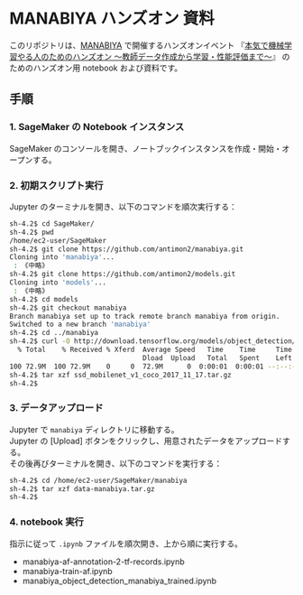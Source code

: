 MANABIYA ハンズオン 資料
========

このリポジトリは、[MANABIYA](https://manabiya.tech/) で開催するハンズオンイベント
『[本気で機械学習やる人のためのハンズオン ～教師データ作成から学習・性能評価まで～](https://twitter.com/MANABIYA_tech/status/973078689540923392)』
のためのハンズオン用 notebook および資料です。

手順
---------------

### 1. SageMaker の Notebook インスタンス

SageMaker のコンソールを開き、ノートブックインスタンスを作成・開始・オープンする。 

### 2. 初期スクリプト実行

Jupyter のターミナルを開き、以下のコマンドを順次実行する：

```sh
sh-4.2$ cd SageMaker/
sh-4.2$ pwd
/home/ec2-user/SageMaker
sh-4.2$ git clone https://github.com/antimon2/manabiya.git
Cloning into 'manabiya'...
 : 《中略》
sh-4.2$ git clone https://github.com/antimon2/models.git
Cloning into 'models'...
 : 《中略》
sh-4.2$ cd models
sh-4.2$ git checkout manabiya
Branch manabiya set up to track remote branch manabiya from origin.
Switched to a new branch 'manabiya'
sh-4.2$ cd ../manabiya
sh-4.2$ curl -O http://download.tensorflow.org/models/object_detection/ssd_mobilenet_v1_coco_2017_11_17.tar.gz
  % Total    % Received % Xferd  Average Speed   Time    Time     Time  Current
                                 Dload  Upload   Total   Spent    Left  Speed
100 72.9M  100 72.9M    0     0  72.9M      0  0:00:01  0:00:01 --:--:-- 41.9M
sh-4.2$ tar xzf ssd_mobilenet_v1_coco_2017_11_17.tar.gz
sh-4.2$ 
```

### 3. データアップロード

Jupyter で `manabiya` ディレクトリに移動する。  
Jupyter の \[Upload\] ボタンをクリックし、用意されたデータをアップロードする。  
その後再びターミナルを開き、以下のコマンドを実行する：

```sh
sh-4.2$ cd /home/ec2-user/SageMaker/manabiya
sh-4.2$ tar xzf data-manabiya.tar.gz
sh-4.2$ 
```

### 4. notebook 実行

指示に従って `.ipynb` ファイルを順次開き、上から順に実行する。

+ manabiya-af-annotation-2-tf-records.ipynb
+ manabiya-train-af.ipynb
+ manabiya_object_detection_manabiya_trained.ipynb

